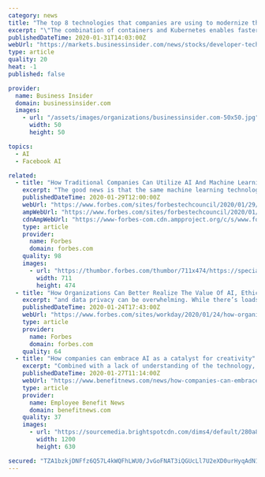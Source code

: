 ```yaml
---
category: news
title: "The top 8 technologies that companies are using to modernize their IT in the age of cloud computing and AI, according to experts"
excerpt: "\"The combination of containers and Kubernetes enables faster, more agile app development and facilitates more collaborative cross-team app design and development across organizations,\" Melanie Posey, research vice president at ... developers to easily work with other popular AI frameworks, like Facebook's PyTorch and Google's TensorFlow."
publishedDateTime: 2020-01-31T14:03:00Z
webUrl: "https://markets.businessinsider.com/news/stocks/developer-technologies-digital-transformation-tech-companies-2020-1-1028863737"
type: article
quality: 20
heat: -1
published: false

provider:
  name: Business Insider
  domain: businessinsider.com
  images:
    - url: "/assets/images/organizations/businessinsider.com-50x50.jpg"
      width: 50
      height: 50

topics:
  - AI
  - Facebook AI

related:
  - title: "How Traditional Companies Can Utilize AI And Machine Learning To Build Better Products"
    excerpt: "The good news is that the same machine learning technologies utilized within these large organizations are offered to the general public by various providers, such as AWS, Google Cloud Platform and Azure — for a fee, of course. At AWS re:Invent 2019, there was a clear, overarching theme: machine learning. And not just machine learning ..."
    publishedDateTime: 2020-01-29T12:00:00Z
    webUrl: "https://www.forbes.com/sites/forbestechcouncil/2020/01/29/how-traditional-companies-can-utilize-ai-and-machine-learning-to-build-better-products/"
    ampWebUrl: "https://www.forbes.com/sites/forbestechcouncil/2020/01/29/how-traditional-companies-can-utilize-ai-and-machine-learning-to-build-better-products/amp/"
    cdnAmpWebUrl: "https://www-forbes-com.cdn.ampproject.org/c/s/www.forbes.com/sites/forbestechcouncil/2020/01/29/how-traditional-companies-can-utilize-ai-and-machine-learning-to-build-better-products/amp/"
    type: article
    provider:
      name: Forbes
      domain: forbes.com
    quality: 98
    images:
      - url: "https://thumbor.forbes.com/thumbor/711x474/https://specials-images.forbesimg.com/dam/imageserve/1165431212/960x0.jpg?fit=scale"
        width: 711
        height: 474
  - title: "How Organizations Can Better Realize The Value Of AI, Ethically"
    excerpt: "and data privacy can be overwhelming. While there’s loads of promise and opportunity, there are also concerns about data misuse and personal privacy being at risk. As we evaluate these topics and as the Fourth Industrial Revolution unfolds,"
    publishedDateTime: 2020-01-24T17:43:00Z
    webUrl: "https://www.forbes.com/sites/workday/2020/01/24/how-organizations-can-better-realize-the-value-of-ai-ethically/"
    type: article
    provider:
      name: Forbes
      domain: forbes.com
    quality: 64
  - title: "How companies can embrace AI as a catalyst for creativity"
    excerpt: "Combined with a lack of understanding of the technology, employers don’t have the internal structure and personnel needed to launch the power of AI into their business model, says Augustine Walker, senior director of product management for Veritone, an AI solutions provider. “There isn't a lot of focus on what tools are out there so that I ..."
    publishedDateTime: 2020-01-27T11:14:00Z
    webUrl: "https://www.benefitnews.com/news/how-companies-can-embrace-ai-as-a-catalyst-for-creativity"
    type: article
    provider:
      name: Employee Benefit News
      domain: benefitnews.com
    quality: 37
    images:
      - url: "https://sourcemedia.brightspotcdn.com/dims4/default/280a84a/2147483647/strip/true/crop/3319x1742+0+235/resize/1200x630!/quality/90/?url=https%3A%2F%2Fsourcemedia.brightspotcdn.com%2F84%2F99%2F45d868ad4c9e98dac6b31095bb62%2F348774751.jpg"
        width: 1200
        height: 630

secured: "TZA1bzkjDNFfz6Q57L4kWQFhLWU0/JvGoFNAT3iQGUcLl7U2eXD0urHyqAdN17ZUh3jxha7qqSzJP9tZ8nKe3SSMXDZqMZIBsFi1g+G2Aqj6RK1SA23vLrpbobsOZCPYnhiEYi/+Ftpgx0w7vRVkSD7M3M4nrEL8Y1ZA8fiP7d5oCOjTbXkdotsLStrRY8HsmLlN99YwaedFmukk5CNu5Jz579EkN5RExS68VfpOwvRe4jjMDzHOSvIqNwLf06hLYTXDbf061dbip1ewxs04LZmZ3Bodsc+2mD7WK1eAaH5Yzfd3WLGXFv2rYc2dythR4j32/0v/n21zZ4BRKNFJxTw/LhAzWlkM4dHhTKmBXPpTAFnD8jgFODsTanizCgj8QHgiNoAO0LR6j4Tc5khGAY2FO0w9T51YXTRESSyOmGfLyOxpTqcGb5YHAz6GITkch5nReSFIt4CqVVFD/HWg+XN+3clB63XbHFEYIoZvTK0=;NP98WDGXq5ljuHA2RmE/og=="
---
```


